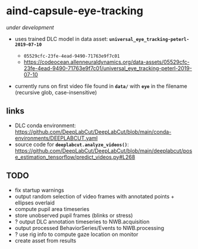 # aind-capsule-eye-tracking
*under development*

- uses trained DLC model in data asset:
  **`universal_eye_tracking-peterl-2019-07-10`**
  - `05529cfc-23fe-4ead-9490-71763e9f7c01` 
  - https://codeocean.allenneuraldynamics.org/data-assets/05529cfc-23fe-4ead-9490-71763e9f7c01/universal_eye_tracking-peterl-2019-07-10

- currently runs on first video file found in **`data/`** with **`eye`** in the filename (recursive glob, case-insensitive)

## links
- DLC conda environment: https://github.com/DeepLabCut/DeepLabCut/blob/main/conda-environments/DEEPLABCUT.yaml
- source code for **`deeplabcut.analyze_videos()`**: https://github.com/DeepLabCut/DeepLabCut/blob/main/deeplabcut/pose_estimation_tensorflow/predict_videos.py#L268

## TODO
- fix startup warnings
- output random selection of video frames with annotated points + ellipses overlaid
- compute pupil area timeseries
- store unobserved pupil frames (blinks or stress)
- ? output DLC annotation timeseries to NWB.acquisition
- output processed BehaviorSeries/Events to NWB.processing
- ? use rig info to compute gaze location on monitor
- create asset from results
